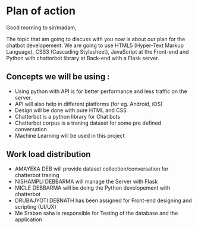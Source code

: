 # Plan of action

Good morning to sir/madam,

The topic that am going to discuss with you now is about our plan for the chatbot developement. We are going to use HTML5 (Hyper-Text Markup Language), CSS3 (Cascading Stylesheet), JavaScript at the Front-end and Python with chatterbot library at Back-end with a Flask server.

## Concepts we will be using :
- Using python with API is for better performance and less traffic on the server.
- API will also help in different platforms (for eg. Android, iOS)
- Design will be done with pure HTML and CSS
- Chatterbot is a python library for Chat bots
- Chatterbot corpus is a traning dataset for some pre defined conversation
- Machine Learning will be used in this project

## Work load distribution
- AMAYEKA DEB will provide dataset collection/conversation for chatterbot traning
- NISHAMPLI DEBBARMA will manage the Server with Flask
- MICLE DEBBARMA will be doing the Python developement with chatterbot
- DRUBAJYOTI DEBNATH has been assigned for Front-end designing and scripting (UI/UX)
- Me Sraban saha is responsible for Testing of the database and the application

